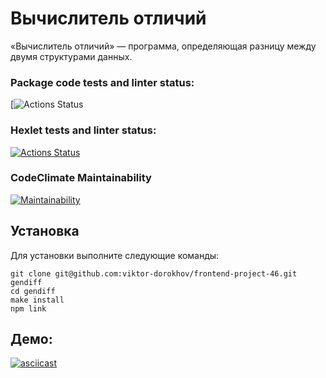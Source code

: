 # Вычислитель отличий

«Вычислитель отличий» — программа, определяющая разницу между двумя структурами данных.

### Package code tests and linter status:
[![Actions Status](https://github.com/viktor-dorokhov/frontend-project-46/actions/workflows/code-check.yml/badge.svg)
### Hexlet tests and linter status:
[![Actions Status](https://github.com/viktor-dorokhov/frontend-project-46/actions/workflows/hexlet-check.yml/badge.svg)](https://github.com/viktor-dorokhov/frontend-project-46/actions)
### CodeClimate Maintainability
[![Maintainability](https://api.codeclimate.com/v1/badges/d2dee2ce319ef6b6c93d/maintainability)](https://codeclimate.com/github/viktor-dorokhov/frontend-project-46/maintainability)

## Установка

Для установки выполните следующие команды:
```
git clone git@github.com:viktor-dorokhov/frontend-project-46.git gendiff
cd gendiff
make install
npm link
```

## Демо:

[![asciicast](https://asciinema.org/a/627668.svg)](https://asciinema.org/a/627668)
